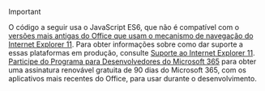 > [!IMPORTANT]
> O código a seguir usa o JavaScript ES6, que não é compatível com o [versões mais antigas do Office que usam o mecanismo de navegação do Internet Explorer 11](/office/dev/add-ins/concepts/browsers-used-by-office-web-add-ins). Para obter informações sobre como dar suporte a essas plataformas em produção, consulte [Suporte ao Internet Explorer 11](/office/dev/add-ins/develop/support-ie-11). [Participe do Programa para Desenvolvedores do Microsoft 365](https://developer.microsoft.com/office/dev-program) para obter uma assinatura renovável gratuita de 90 dias do Microsoft 365, com os aplicativos mais recentes do Office, para usar durante o desenvolvimento.